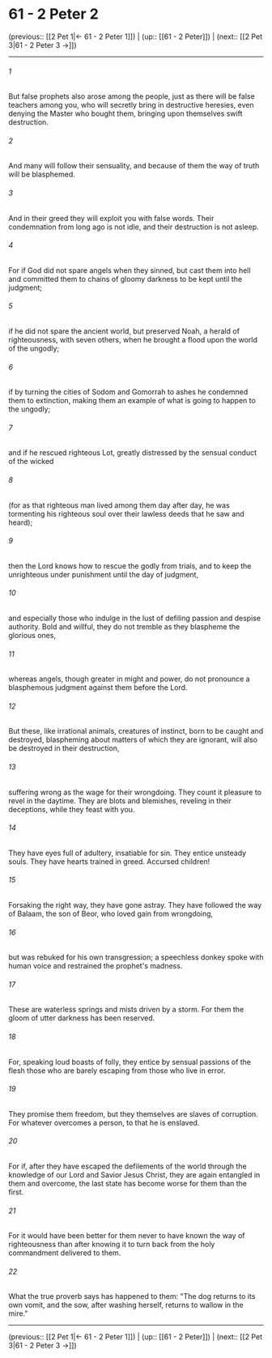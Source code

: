 # 61 - 2 Peter 2

(previous:: [[2 Pet 1|← 61 - 2 Peter 1]]) | (up:: [[61 - 2 Peter]]) | (next:: [[2 Pet 3|61 - 2 Peter 3 →]])

***


###### 1 
But false prophets also arose among the people, just as there will be false teachers among you, who will secretly bring in destructive heresies, even denying the Master who bought them, bringing upon themselves swift destruction. 

###### 2 
And many will follow their sensuality, and because of them the way of truth will be blasphemed. 

###### 3 
And in their greed they will exploit you with false words. Their condemnation from long ago is not idle, and their destruction is not asleep. 

###### 4 
For if God did not spare angels when they sinned, but cast them into hell and committed them to chains of gloomy darkness to be kept until the judgment; 

###### 5 
if he did not spare the ancient world, but preserved Noah, a herald of righteousness, with seven others, when he brought a flood upon the world of the ungodly; 

###### 6 
if by turning the cities of Sodom and Gomorrah to ashes he condemned them to extinction, making them an example of what is going to happen to the ungodly; 

###### 7 
and if he rescued righteous Lot, greatly distressed by the sensual conduct of the wicked 

###### 8 
(for as that righteous man lived among them day after day, he was tormenting his righteous soul over their lawless deeds that he saw and heard); 

###### 9 
then the Lord knows how to rescue the godly from trials, and to keep the unrighteous under punishment until the day of judgment, 

###### 10 
and especially those who indulge in the lust of defiling passion and despise authority. Bold and willful, they do not tremble as they blaspheme the glorious ones, 

###### 11 
whereas angels, though greater in might and power, do not pronounce a blasphemous judgment against them before the Lord. 

###### 12 
But these, like irrational animals, creatures of instinct, born to be caught and destroyed, blaspheming about matters of which they are ignorant, will also be destroyed in their destruction, 

###### 13 
suffering wrong as the wage for their wrongdoing. They count it pleasure to revel in the daytime. They are blots and blemishes, reveling in their deceptions, while they feast with you. 

###### 14 
They have eyes full of adultery, insatiable for sin. They entice unsteady souls. They have hearts trained in greed. Accursed children! 

###### 15 
Forsaking the right way, they have gone astray. They have followed the way of Balaam, the son of Beor, who loved gain from wrongdoing, 

###### 16 
but was rebuked for his own transgression; a speechless donkey spoke with human voice and restrained the prophet's madness. 

###### 17 
These are waterless springs and mists driven by a storm. For them the gloom of utter darkness has been reserved. 

###### 18 
For, speaking loud boasts of folly, they entice by sensual passions of the flesh those who are barely escaping from those who live in error. 

###### 19 
They promise them freedom, but they themselves are slaves of corruption. For whatever overcomes a person, to that he is enslaved. 

###### 20 
For if, after they have escaped the defilements of the world through the knowledge of our Lord and Savior Jesus Christ, they are again entangled in them and overcome, the last state has become worse for them than the first. 

###### 21 
For it would have been better for them never to have known the way of righteousness than after knowing it to turn back from the holy commandment delivered to them. 

###### 22 
What the true proverb says has happened to them: "The dog returns to its own vomit, and the sow, after washing herself, returns to wallow in the mire."

***

(previous:: [[2 Pet 1|← 61 - 2 Peter 1]]) | (up:: [[61 - 2 Peter]]) | (next:: [[2 Pet 3|61 - 2 Peter 3 →]])
